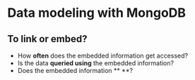 # Data modeling with MongoDB

## To link or embed?

- How **often** does the embedded information get accessed?
- Is the data **queried using** the embedded information?
- Does the embedded information ** **?
